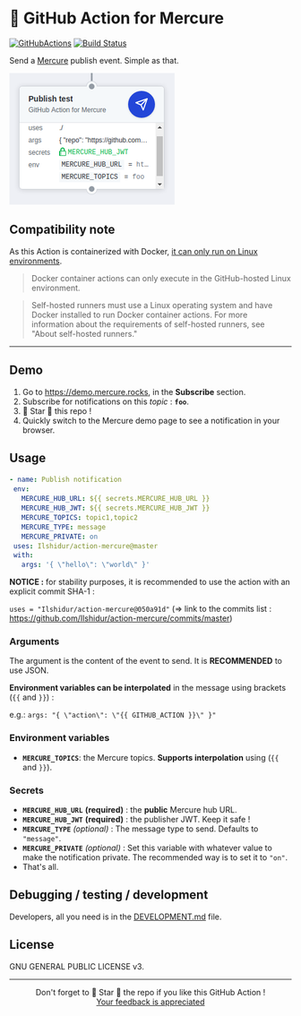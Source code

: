 # 🚀 GitHub Action for Mercure

[![GitHubActions](https://img.shields.io/badge/listed%20on-GitHubActions-blue.svg)](https://github-actions.netlify.com/action-mercure)
[![Build Status](https://img.shields.io/endpoint.svg?url=https%3A%2F%2Factions-badge.atrox.dev%2FIlshidur%2Faction-mercure%2Fbadge&style=flat)](https://actions-badge.atrox.dev/Ilshidur/action-mercure/goto)

Send a [Mercure](https://mercure.rocks) publish event. Simple as that.

![GitHub Action](action.png "GitHub Action")

## Compatibility note

As this Action is containerized with Docker, [it can only run on Linux environments](https://help.github.com/en/actions/building-actions/about-actions#types-of-actions).

> Docker container actions can only execute in the GitHub-hosted Linux environment.

> Self-hosted runners must use a Linux operating system and have Docker installed to run Docker container actions. For more information about the requirements of self-hosted runners, see "About self-hosted runners."

<hr/>

## Demo

1) Go to https://demo.mercure.rocks, in the **Subscribe** section.
2) Subscribe for notifications on this *topic* : **`foo`**.
3) 🌟 Star 🌟 this repo !
4) Quickly switch to the Mercure demo page to see a notification in your browser.

## Usage

 ```yaml
- name: Publish notification
  env:
    MERCURE_HUB_URL: ${{ secrets.MERCURE_HUB_URL }}
    MERCURE_HUB_JWT: ${{ secrets.MERCURE_HUB_JWT }}
    MERCURE_TOPICS: topic1,topic2
    MERCURE_TYPE: message
    MERCURE_PRIVATE: on
  uses: Ilshidur/action-mercure@master
  with:
    args: '{ \"hello\": \"world\" }'
```

**NOTICE :** for stability purposes, it is recommended to use the action with an explicit commit SHA-1 :

`uses = "Ilshidur/action-mercure@050a91d"` (=> link to the commits list : https://github.com/Ilshidur/action-mercure/commits/master)

### Arguments

The argument is the content of the event to send. It is **RECOMMENDED** to use JSON.

**Environment variables can be interpolated** in the message using brackets (`{{` and `}}`) :

e.g.: `args: "{ \"action\": \"{{ GITHUB_ACTION }}\" }"`

### Environment variables

* **`MERCURE_TOPICS`**: the Mercure topics. **Supports interpolation** using (`{{` and `}}`).

### Secrets

* **`MERCURE_HUB_URL`** **(required)** : the **public** Mercure hub URL.
* **`MERCURE_HUB_JWT`** **(required)** : the publisher JWT. Keep it safe !
* **`MERCURE_TYPE`** *(optional)* : The message type to send. Defaults to `"message"`.
* **`MERCURE_PRIVATE`** *(optional)* : Set this variable with whatever value to make the notification private. The recommended way is to set it to `"on"`.
* That's all.

## Debugging / testing / development

Developers, all you need is in the [DEVELOPMENT.md](DEVELOPMENT.md) file.

## License

GNU GENERAL PUBLIC LICENSE v3.

<hr/>

<p align="center">
  Don't forget to 🌟 Star 🌟 the repo if you like this GitHub Action !<br/>
  <a href="https://github.com/Ilshidur/action-mercure/issues/new">Your feedback is appreciated</a>
</p>
